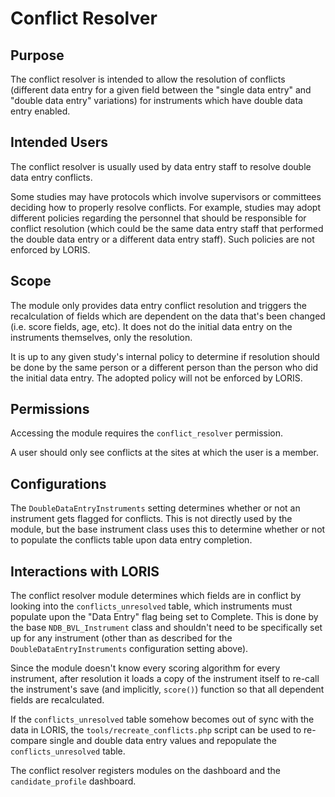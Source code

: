 # Conflict Resolver

## Purpose

The conflict resolver is intended to allow the resolution of conflicts
(different data entry for a given field between the "single data
entry" and "double data entry" variations) for instruments which
have double data entry enabled.

## Intended Users

The conflict resolver is usually used by data entry staff to resolve
double data entry conflicts.

Some studies may have protocols which involve supervisors or
committees deciding how to properly resolve conflicts. For example,
studies may adopt different policies regarding the personnel that
should be responsible for conflict resolution (which could be the
same data entry staff that performed the double data entry or a
different data entry staff). Such policies are not enforced by
LORIS.

## Scope

The module only provides data entry conflict resolution and triggers
the recalculation of fields which are dependent on the data that's
been changed (i.e. score fields, age, etc). It does not do the initial
data entry on the instruments themselves, only the resolution.

It is up to any given study's internal policy to determine if
resolution should be done by the same person or a different person
than the person who did the initial data entry. The adopted policy
will not be enforced by LORIS.

## Permissions

Accessing the module requires the `conflict_resolver` permission.

A user should only see conflicts at the sites at which the user is
a member.

## Configurations

The `DoubleDataEntryInstruments` setting determines whether or not
an instrument gets flagged for conflicts. This is not directly used
by the module, but the base instrument class uses this to determine
whether or not to populate the conflicts table upon data entry
completion.

## Interactions with LORIS

The conflict resolver module determines which fields are in conflict
by looking into the `conflicts_unresolved` table, which instruments
must populate upon the "Data Entry" flag being set to Complete.
This is done by the base `NDB_BVL_Instrument` class and shouldn't
need to be specifically set up for any instrument (other than as
described for the `DoubleDataEntryInstruments` configuration setting
above).

Since the module doesn't know every scoring algorithm for every
instrument, after resolution it loads a copy of the instrument
itself to re-call the instrument's save (and implicitly, `score()`)
function so that all dependent fields are recalculated.

If the `conflicts_unresolved` table somehow becomes out of sync
with the data in LORIS, the `tools/recreate_conflicts.php` script
can be used to re-compare single and double data entry values
and repopulate the `conflicts_unresolved` table.

The conflict resolver registers modules on the dashboard and the
`candidate_profile` dashboard.
